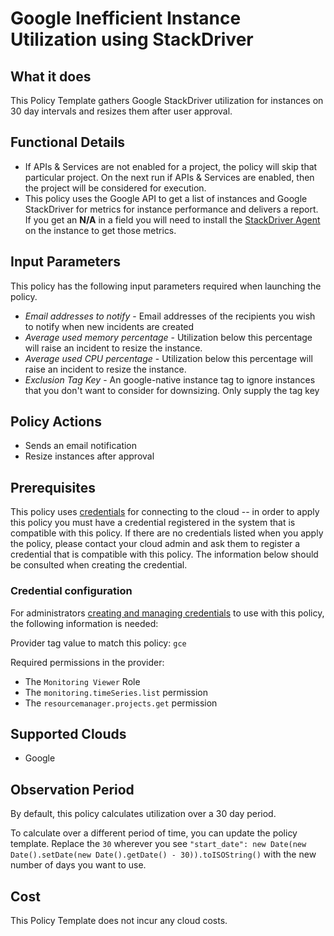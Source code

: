 # Google Inefficient Instance Utilization using StackDriver

## What it does

This Policy Template gathers Google StackDriver utilization for instances on 30 day intervals and resizes them after user approval.

## Functional Details

- If APIs & Services are not enabled for a project, the policy will skip that particular project. On the next run if APIs & Services are enabled, then the project will be considered for execution.
- This policy uses the Google API to get a list of instances and Google StackDriver for metrics for instance performance and delivers a report. If you get an **N/A** in a field you will need to install the [StackDriver Agent](https://cloud.google.com/monitoring/agent/install-agent) on the instance to get those metrics.

## Input Parameters

This policy has the following input parameters required when launching the policy.

- *Email addresses to notify* - Email addresses of the recipients you wish to notify when new incidents are created
- *Average used memory percentage* - Utilization below this percentage will raise an incident to resize the instance.
- *Average used CPU percentage* - Utilization below this percentage will raise an incident to resize the instance.
- *Exclusion Tag Key* - An google-native instance tag to ignore instances that you don't want to consider for downsizing. Only supply the tag key

## Policy Actions

- Sends an email notification
- Resize instances after approval

## Prerequisites

This policy uses [credentials](https://docs.rightscale.com/policies/users/guides/credential_management.html) for connecting to the cloud -- in order to apply this policy you must have a credential registered in the system that is compatible with this policy. If there are no credentials listed when you apply the policy, please contact your cloud admin and ask them to register a credential that is compatible with this policy. The information below should be consulted when creating the credential.

### Credential configuration

For administrators [creating and managing credentials](https://docs.rightscale.com/policies/users/guides/credential_management.html) to use with this policy, the following information is needed:

Provider tag value to match this policy: `gce`

Required permissions in the provider:

- The `Monitoring Viewer` Role
- The `monitoring.timeSeries.list` permission
- The `resourcemanager.projects.get` permission

## Supported Clouds

- Google

## Observation Period

By default, this policy calculates utilization over a 30 day period.

To calculate over a different period of time, you can update the policy template.
Replace the `30` wherever you see `"start_date": new Date(new Date().setDate(new Date().getDate() - 30)).toISOString()` with the new number of days you want to use.

## Cost

This Policy Template does not incur any cloud costs.
